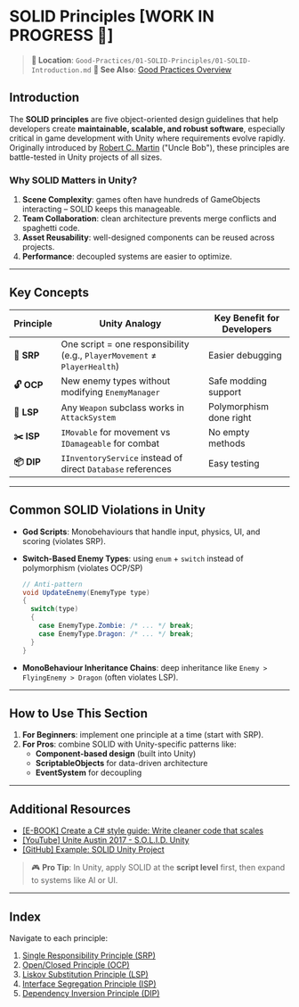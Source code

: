 # SOLID Principles [WORK IN PROGRESS 🚧]

> **📍 Location**: `Good-Practices/01-SOLID-Principles/01-SOLID-Introduction.md`
> **🔗 See Also**: [Good Practices Overview](../00-Good-Practices-Intro.md)

## Introduction

The **SOLID principles** are five object-oriented design guidelines that help developers create **maintainable, scalable, and robust software**, especially critical in game development with Unity where requirements evolve rapidly. Originally introduced by [Robert C. Martin](https://en.wikipedia.org/wiki/Robert_C._Martin) ("Uncle Bob"), these principles are battle-tested in Unity projects of all sizes.

### Why SOLID Matters in Unity?

1. **Scene Complexity**: games often have hundreds of GameObjects interacting – SOLID keeps this manageable.
1. **Team Collaboration**: clean architecture prevents merge conflicts and spaghetti code.
1. **Asset Reusability**: well-designed components can be reused across projects.
1. **Performance**: decoupled systems are easier to optimize.

---

## Key Concepts

| Principle       | Unity Analogy                  | Key Benefit for Developers |
|----------------|--------------------------------|---------------------------|
| **🧩 SRP**        | One script = one responsibility (e.g., `PlayerMovement` ≠ `PlayerHealth`) | Easier debugging |
| **🔓 OCP**        | New enemy types without modifying `EnemyManager` | Safe modding support |
| **🔄 LSP**        | Any `Weapon` subclass works in `AttackSystem` | Polymorphism done right |
| **✂️ ISP**        | `IMovable` for movement vs `IDamageable` for combat | No empty methods |
| **📦 DIP**        | `IInventoryService` instead of direct `Database` references | Easy testing |

---

## Common SOLID Violations in Unity

- **God Scripts**: Monobehaviours that handle input, physics, UI, and scoring (violates SRP).
- **Switch-Based Enemy Types**: using `enum` + `switch` instead of polymorphism (violates OCP/SP)

    ```csharp
    // Anti-pattern
    void UpdateEnemy(EnemyType type)
    {
      switch(type)
      {
        case EnemyType.Zombie: /* ... */ break;
        case EnemyType.Dragon: /* ... */ break;
      }
    }
    ```

- **MonoBehaviour Inheritance Chains**: deep inheritance like `Enemy > FlyingEnemy > Dragon` (often violates LSP).

---

## How to Use This Section

1. **For Beginners**: implement one principle at a time (start with SRP).
1. **For Pros**: combine SOLID with Unity-specific patterns like:
   - **Component-based design** (built into Unity)
   - **ScriptableObjects** for data-driven architecture
   - **EventSystem** for decoupling

---

## Additional Resources

- [[E-BOOK] Create a C# style guide: Write cleaner code that scales](https://web.archive.org/web/20240518091705/https://unity.com/resources/create-code-c-sharp-style-guide-e-book?ungated=true)
- [[YouTube] Unite Austin 2017 - S.O.L.I.D. Unity](https://www.youtube.com/watch?v=eIf3-aDTOOA)
- [[GitHub] Example: SOLID Unity Project](https://github.com/gr4ndsmurf/SOLID-Principles)

> 🎮 **Pro Tip**: In Unity, apply SOLID at the **script level** first, then expand to systems like AI or UI.

---

## Index

Navigate to each principle:

1. [Single Responsibility Principle (SRP)](02-SOLID-SRP.md)
2. [Open/Closed Principle (OCP)](03-SOLID-OCP.md)
3. [Liskov Substitution Principle (LSP)](04-SOLID-LSP.md)
4. [Interface Segregation Principle (ISP)](05-SOLID-ISP.md)
5. [Dependency Inversion Principle (DIP)](06-SOLID-DIP.md)
